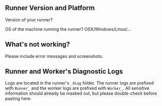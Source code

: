 ## Runner Version and Platform
Version of your runner?

OS of the machine running the runner? OSX/Windows/Linux/...

## What's not working?
Please include error messages and screenshots.

## Runner and Worker's Diagnostic Logs
Logs are located in the runner's `_diag` folder. The runner logs are prefixed with `Runner_` and the worker logs are prefixed with `Worker_`. All sensitive information should already be masked out, but please double-check before pasting here.
